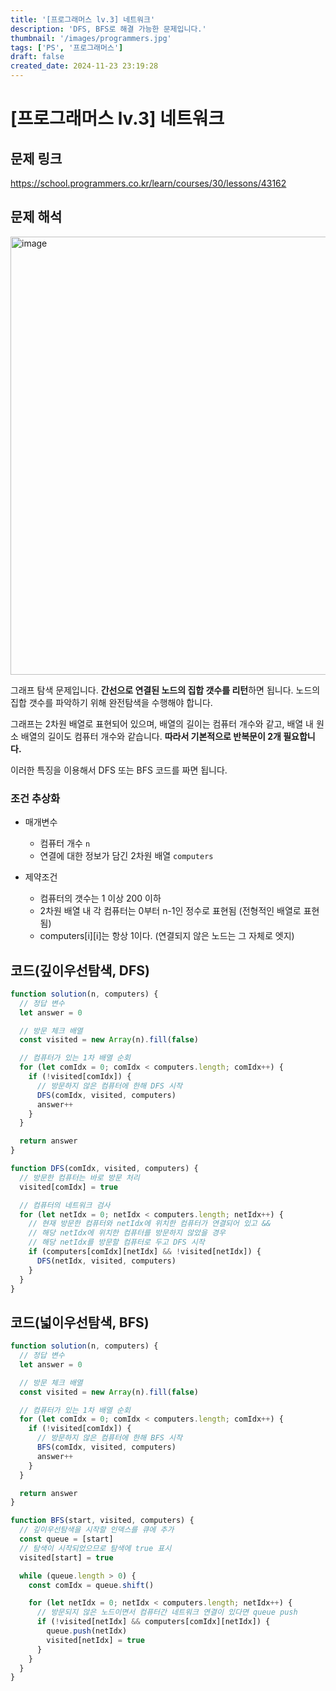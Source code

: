 ```yaml
---
title: '[프로그래머스 lv.3] 네트워크'
description: 'DFS, BFS로 해결 가능한 문제입니다.'
thumbnail: '/images/programmers.jpg'
tags: ['PS', '프로그래머스']
draft: false
created_date: 2024-11-23 23:19:28
---
```


# [프로그래머스 lv.3] 네트워크

## 문제 링크

https://school.programmers.co.kr/learn/courses/30/lessons/43162

## 문제 해석

<img width="701" alt="image" src="https://github.com/user-attachments/assets/b0e04bde-349a-4ad2-9926-37baa7e68db0" />

그래프 탐색 문제입니다. **간선으로 연결된 노드의 집합 갯수를 리턴**하면 됩니다. 노드의 집합 갯수를 파악하기 위해 완전탐색을 수행해야 합니다.

그래프는 2차원 배열로 표현되어 있으며, 배열의 길이는 컴퓨터 개수와 같고, 배열 내 원소 배열의 길이도 컴퓨터 개수와 같습니다. **따라서 기본적으로 반복문이 2개 필요합니다.**

이러한 특징을 이용해서 DFS 또는 BFS 코드를 짜면 됩니다.

### 조건 추상화

- 매개변수

  - 컴퓨터 개수 `n`
  - 연결에 대한 정보가 담긴 2차원 배열 `computers`

- 제약조건
  - 컴퓨터의 갯수는 1 이상 200 이하
  - 2차원 배열 내 각 컴퓨터는 0부터 n-1인 정수로 표현됨 (전형적인 배열로 표현됨)
  - computers[i][i]는 항상 1이다. (연결되지 않은 노드는 그 자체로 엣지)

## 코드(깊이우선탐색, DFS)

```js
function solution(n, computers) {
  // 정답 변수
  let answer = 0

  // 방문 체크 배열
  const visited = new Array(n).fill(false)

  // 컴퓨터가 있는 1차 배열 순회
  for (let comIdx = 0; comIdx < computers.length; comIdx++) {
    if (!visited[comIdx]) {
      // 방문하지 않은 컴퓨터에 한해 DFS 시작
      DFS(comIdx, visited, computers)
      answer++
    }
  }

  return answer
}

function DFS(comIdx, visited, computers) {
  // 방문한 컴퓨터는 바로 방문 처리
  visited[comIdx] = true

  // 컴퓨터의 네트워크 검사
  for (let netIdx = 0; netIdx < computers.length; netIdx++) {
    // 현재 방문한 컴퓨터와 netIdx에 위치한 컴퓨터가 연결되어 있고 &&
    // 해당 netIdx에 위치한 컴퓨터를 방문하지 않았을 경우
    // 해당 netIdx를 방문할 컴퓨터로 두고 DFS 시작
    if (computers[comIdx][netIdx] && !visited[netIdx]) {
      DFS(netIdx, visited, computers)
    }
  }
}
```

## 코드(넓이우선탐색, BFS)

```js
function solution(n, computers) {
  // 정답 변수
  let answer = 0

  // 방문 체크 배열
  const visited = new Array(n).fill(false)

  // 컴퓨터가 있는 1차 배열 순회
  for (let comIdx = 0; comIdx < computers.length; comIdx++) {
    if (!visited[comIdx]) {
      // 방문하지 않은 컴퓨터에 한해 BFS 시작
      BFS(comIdx, visited, computers)
      answer++
    }
  }

  return answer
}

function BFS(start, visited, computers) {
  // 깊이우선탐색을 시작할 인덱스를 큐에 추가
  const queue = [start]
  // 탐색이 시작되었으므로 탐색에 true 표시
  visited[start] = true

  while (queue.length > 0) {
    const comIdx = queue.shift()

    for (let netIdx = 0; netIdx < computers.length; netIdx++) {
      // 방문되지 않은 노드이면서 컴퓨터간 네트워크 연결이 있다면 queue push
      if (!visited[netIdx] && computers[comIdx][netIdx]) {
        queue.push(netIdx)
        visited[netIdx] = true
      }
    }
  }
}
```
